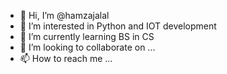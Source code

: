 - 👋 Hi, I’m @hamzajalal
- 👀 I’m interested in Python and IOT development
- 🌱 I’m currently learning BS in CS
- 💞️ I’m looking to collaborate on ...
- 📫 How to reach me ...

<!---
hamzajalal47/hamzajalal47 is a ✨ special ✨ repository because its `README.md` (this file) appears on your GitHub profile.
You can click the Preview link to take a look at your changes.
--->
